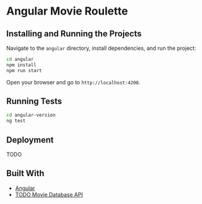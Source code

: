 # Angular Movie Roulette

## Installing and Running the Projects

Navigate to the `angular` directory, install dependencies, and run the project:

```bash
cd angular
npm install
npm run start
```

Open your browser and go to `http://localhost:4200`.

## Running Tests

```bash
cd angular-version
ng test
```

## Deployment

TODO

## Built With

- [Angular](https://angular.io)
- [TODO Movie Database API](https://movie-database-api-xyz.com)
